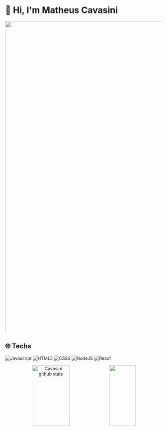 # 👋 Hi, I'm Matheus Cavasini

<img src="https://raw.githubusercontent.com/gist/vininjr/d29bb07bdadb41e4b0923bc8fa748b1a/raw/88f20c9d749d756be63f22b09f3c4ac570bc5101/programming.gif" width="1000">

## 🌐 Techs
![Javascript](https://img.shields.io/badge/JavaScript-F7DF1E?style=for-the-badge&logo=javascript&logoColor=black)
![HTML5](https://img.shields.io/badge/HTML5-E34F26?style=for-the-badge&logo=html5&logoColor=white)
![CSS3](https://img.shields.io/badge/CSS3-1572B6?style=for-the-badge&logo=css3&logoColor=white)
![NodeJS](https://img.shields.io/badge/Node.js-339933?style=for-the-badge&logo=nodedotjs&logoColor=white)
![React](https://img.shields.io/badge/React-20232A?style=for-the-badge&logo=react&logoColor=61DAFB)
<div align="center">  
  <img width="49%" height="195px" src="https://github-readme-stats.vercel.app/api?username=Cavasini&show_icons=true&count_private=true&hide_border=true&title_color=ff91a4&icon_color=ff91a4&text_color=c9d1d9&bg_color=0d1117" alt="Cavasini github stats" /> 
  <img width="41%" height="195px" src="https://github-readme-stats.vercel.app/api/top-langs/?username=Cavasini&layout=compact&hide_border=true&title_color=ff91a4&text_color=ff91a4&bg_color=0d1117" />
</div>
